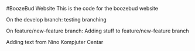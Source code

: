 #BoozeBud Website
This is the code for the boozebud website

On the develop branch:
testing branching

On feature/new-feature branch:
Adding stuff to feature/new-feature branch

Adding text from Nino Kompjuter Centar
